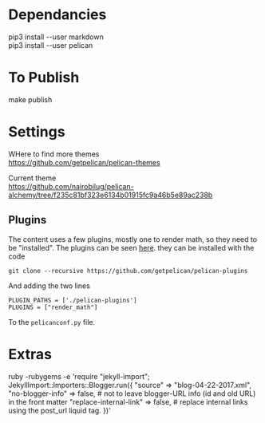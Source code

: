 

# Dependancies

pip3 install --user markdown  
pip3 install --user pelican  

# To Publish

make publish

# Settings

WHere to find more themes  
https://github.com/getpelican/pelican-themes

Current theme  
https://github.com/nairobilug/pelican-alchemy/tree/f235c81bf323e6134b01915fc9a46b5e89ac238b

## Plugins

The content uses a few plugins, mostly one to render math, so they need to be "installed". The plugins can be seen [here](https://github.com/getpelican/pelican-plugins). they can be installed with the code

```
git clone --recursive https://github.com/getpelican/pelican-plugins
```

And adding the two lines 

```
PLUGIN_PATHS = ['./pelican-plugins']
PLUGINS = ["render_math"]
```

To the ``pelicanconf.py`` file.

# Extras

ruby -rubygems -e 'require "jekyll-import";
    JekyllImport::Importers::Blogger.run({
      "source"                => "blog-04-22-2017.xml",
      "no-blogger-info"       => false, # not to leave blogger-URL info (id and old URL) in the front matter
      "replace-internal-link" => false, # replace internal links using the post_url liquid tag.
    })'

